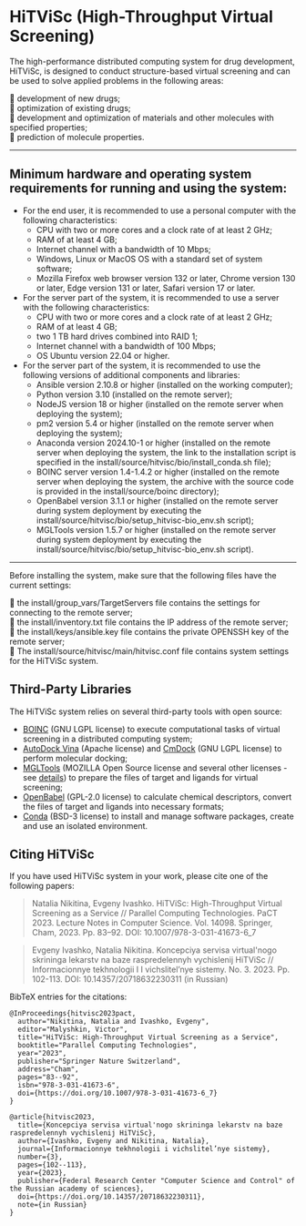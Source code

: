 # HiTViSc (High-Throughput Virtual Screening)

The high-performance distributed computing system for drug development, HiTViSc, is designed to conduct structure-based virtual screening and can be used to solve applied problems in the following areas:

:pill: development of new drugs;  
:pill: optimization of existing drugs;  
:pill: development and optimization of materials and other molecules with specified properties;  
:pill: prediction of molecule properties.

____

## Minimum hardware and operating system requirements for running and using the system:

- For the end user, it is recommended to use a personal computer with the following characteristics:
	- CPU with two or more cores and a clock rate of at least 2 GHz;
	- RAM of at least 4 GB;
	- Internet channel with a bandwidth of 10 Mbps;
	- Windows, Linux or MacOS OS with a standard set of system software;
	- Mozilla Firefox web browser version 132 or later, Chrome version 130 or later, Edge version 131 or later, Safari version 17 or later.
- For the server part of the system, it is recommended to use a server with the following characteristics:
	- CPU with two or more cores and a clock rate of at least 2 GHz;
	- RAM of at least 4 GB;
	- two 1 TB hard drives combined into RAID 1;
	- Internet channel with a bandwidth of 100 Mbps;
	- OS Ubuntu version 22.04 or higher.
- For the server part of the system, it is recommended to use the following versions of additional components and libraries:
	- Ansible version 2.10.8 or higher (installed on the working computer);
 	- Python version 3.10 (installed on the remote server);
	- NodeJS version 18 or higher (installed on the remote server when deploying the system);
	- pm2 version 5.4 or higher (installed on the remote server when deploying the system);
	- Anaconda version 2024.10-1 or higher (installed on the remote server when deploying the system, the link to the installation script is specified in the install/source/hitvisc/bio/install_conda.sh file);
	- BOINC server version 1.4-1.4.2 or higher (installed on the remote server when deploying the system, the archive with the source code is provided in the install/source/boinc directory);
	- OpenBabel version 3.1.1 or higher (installed on the remote server during system deployment by executing the install/source/hitvisc/bio/setup_hitvisc-bio_env.sh script);
	- MGLTools version 1.5.7 or higher (installed on the remote server during system deployment by executing the install/source/hitvisc/bio/setup_hitvisc-bio_env.sh script).
____
Before installing the system, make sure that the following files have the current settings:

:key: the install/group_vars/TargetServers file contains the settings for connecting to the remote server;  
:key: the install/inventory.txt file contains the IP address of the remote server;  
:key: the install/keys/ansible.key file contains the private OPENSSH key of the remote server;  
:key: The install/source/hitvisc/main/hitvisc.conf file contains system settings for the HiTViSc system.  

## Third-Party Libraries

The HiTViSc system relies on several third-party tools with open source:

- [BOINC](https://boinc.berkeley.edu/) (GNU LGPL license) to execute computational tasks of virtual screening in a distributed computing system;
- [AutoDock Vina](https://vina.scripps.edu/) (Apache license) and [CmDock](https://gitlab.com/Jukic/cmdock/) (GNU LGPL license) to perform molecular docking;
- [MGLTools](http://mgltools.scripps.edu/) (MOZILLA Open Source license and several other licenses - see [details](http://mgltools.scripps.edu/downloads/license-agreements)) to prepare the files of target and ligands for virtual screening;
- [OpenBabel](https://openbabel.github.io/) (GPL-2.0 license) to calculate chemical descriptors, convert the files of target and ligands into necessary formats;
- [Conda](https://github.com/conda/conda) (BSD-3 license) to install and manage software packages, create and use an isolated environment.

## Citing HiTViSc

If you have used HiTViSc system in your work, please cite one of the following papers:

> Natalia Nikitina, Evgeny Ivashko. HiTViSc: High-Throughput Virtual Screening as a Service // Parallel Computing Technologies. PaCT 2023. Lecture Notes in Computer Science. Vol. 14098. Springer, Cham, 2023. Pp. 83–92. DOI: 10.1007/978-3-031-41673-6_7

> Evgeny Ivashko, Natalia Nikitina. Koncepciya servisa virtual'nogo skrininga lekarstv na baze raspredelennyh vychislenij HiTViSc // Informacionnye  tekhnologii I I vichslitel’nye sistemy. No. 3. 2023. Pp. 102-113. DOI: 10.14357/20718632230311 (in Russian)

BibTeX entries for the citations:
```
@InProceedings{hitvisc2023pact,
  author="Nikitina, Natalia and Ivashko, Evgeny",
  editor="Malyshkin, Victor",
  title="HiTViSc: High-Throughput Virtual Screening as a Service",
  booktitle="Parallel Computing Technologies",
  year="2023",
  publisher="Springer Nature Switzerland",
  address="Cham",
  pages="83--92",
  isbn="978-3-031-41673-6",
  doi={https://doi.org/10.1007/978-3-031-41673-6_7}
}
```
```
@article{hitvisc2023,
  title={Koncepciya servisa virtual'nogo skrininga lekarstv na baze raspredelennyh vychislenij HiTViSc},
  author={Ivashko, Evgeny and Nikitina, Natalia},
  journal={Informacionnye tekhnologii i vichslitel’nye sistemy},
  number={3},
  pages={102--113},
  year={2023},
  publisher={Federal Research Center "Computer Science and Control" of the Russian academy of sciences},
  doi={https://doi.org/10.14357/20718632230311},
  note={in Russian}
}
```
